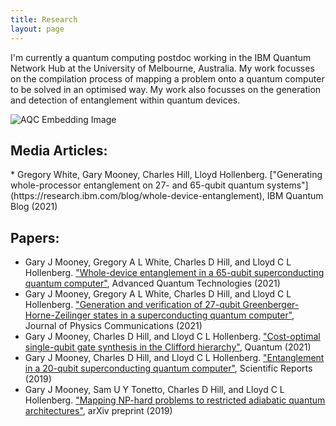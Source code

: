 ```yaml
---
title: Research
layout: page
---
```

I'm currently a quantum computing postdoc working in the IBM Quantum Network Hub at the University of Melbourne, Australia. My work focusses on the compilation process of mapping a problem onto a quantum computer to be solved in an optimised way. My work also focusses on the generation and detection of entanglement within quantum devices.

![AQC Embedding Image](/assets/images/aqc_graphic-topdown.png)

<h2>Media Articles:</h2>
* Gregory White, Gary Mooney, Charles Hill, Lloyd Hollenberg. ["Generating whole-processor entanglement on 27- and 65-qubit quantum systems"](https://research.ibm.com/blog/whole-device-entanglement), IBM Quantum Blog (2021)

<h2>Papers:</h2>

* Gary J Mooney, Gregory A L White, Charles D Hill, and Lloyd C L Hollenberg. ["Whole-device entanglement in a 65-qubit superconducting quantum computer"](https://onlinelibrary.wiley.com/doi/10.1002/qute.202100061), Advanced Quantum Technologies (2021)
* Gary J Mooney, Gregory A L White, Charles D Hill, and Lloyd C L Hollenberg. ["Generation and verification of 27-qubit Greenberger-Horne-Zeilinger states in a superconducting quantum computer"](https://iopscience.iop.org/article/10.1088/2399-6528/ac1df7), Journal of Physics Communications (2021)
* Gary J Mooney, Charles D Hill, and Lloyd C L Hollenberg. ["Cost-optimal single-qubit gate synthesis in the Clifford hierarchy"](https://quantum-journal.org/papers/q-2021-02-15-396/), Quantum (2021)
* Gary J Mooney, Charles D Hill, and Lloyd C L Hollenberg. ["Entanglement in a 20-qubit superconducting quantum computer"](https://www.nature.com/articles/s41598-019-49805-7), Scientific Reports (2019)
* Gary J Mooney, Sam U Y Tonetto, Charles D Hill, and Lloyd C L Hollenberg. ["Mapping NP-hard problems to restricted adiabatic quantum architectures"](https://arxiv.org/abs/1911.00249), arXiv preprint (2019)